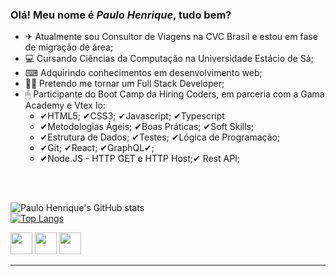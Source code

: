 ### Olá! Meu nome é <em>Paulo Henrique</em>, tudo bem?



- ✈ Atualmente sou Consultor de Viagens na CVC Brasil e estou em fase de migração de área;
- 💻 Cursando Ciências da Computação na Universidade Estácio de Sá;
- ⌨ Adquirindo conhecimentos em desenvolvimento web;
- 👨‍🎓 Pretendo me tornar um Full Stack Developer;
- 🖱 Participante do Boot Camp da Hiring Coders, em parceria com a Gama Academy e Vtex Io:
  - ✔HTML5;  ✔CSS3;  ✔Javascript;  ✔Typescript
  - ✔Metodologias Ágeis;  ✔Boas Práticas; ✔Soft Skills;
  - ✔Estrutura de Dados;  ✔Testes;  ✔Lógica de Programação;
  - ✔Git; ✔React; ✔GraphQL✔;
  - ✔Node.JS - HTTP GET e HTTP Host;✔ Rest API;
  
<br>
<br>
   
![Paulo Henrique's GitHub stats](https://github-readme-stats.vercel.app/api?username=paulohenrique3140&theme=radical&show_icons=true) <br>
[![Top Langs](https://github-readme-stats.vercel.app/api/top-langs/?username=paulohenrique3140&layout=compact&theme=radical)](https://github.com/anuraghazra/github-readme-stats)
<div style="display: inline_block">
  <img height="35em" src="https://cdn.jsdelivr.net/gh/devicons/devicon/icons/html5/html5-plain.svg" />
  <img height="35em" src="https://cdn.jsdelivr.net/gh/devicons/devicon/icons/css3/css3-original.svg" />
  <img height="35em" src="https://cdn.jsdelivr.net/gh/devicons/devicon/icons/javascript/javascript-plain.svg" />
</div>

<hr />




